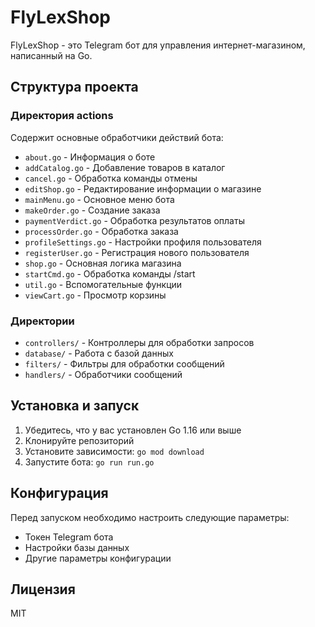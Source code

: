 # FlyLexShop

FlyLexShop - это Telegram бот для управления интернет-магазином, написанный на Go.

## Структура проекта

### Директория actions
Содержит основные обработчики действий бота:

- `about.go` - Информация о боте
- `addCatalog.go` - Добавление товаров в каталог
- `cancel.go` - Обработка команды отмены
- `editShop.go` - Редактирование информации о магазине
- `mainMenu.go` - Основное меню бота
- `makeOrder.go` - Создание заказа
- `paymentVerdict.go` - Обработка результатов оплаты
- `processOrder.go` - Обработка заказа
- `profileSettings.go` - Настройки профиля пользователя
- `registerUser.go` - Регистрация нового пользователя
- `shop.go` - Основная логика магазина
- `startCmd.go` - Обработка команды /start
- `util.go` - Вспомогательные функции
- `viewCart.go` - Просмотр корзины

### Директории

- `controllers/` - Контроллеры для обработки запросов
- `database/` - Работа с базой данных
- `filters/` - Фильтры для обработки сообщений
- `handlers/` - Обработчики сообщений

## Установка и запуск

1. Убедитесь, что у вас установлен Go 1.16 или выше
2. Клонируйте репозиторий
3. Установите зависимости: `go mod download`
4. Запустите бота: `go run run.go`

## Конфигурация

Перед запуском необходимо настроить следующие параметры:
- Токен Telegram бота
- Настройки базы данных
- Другие параметры конфигурации

## Лицензия

MIT 